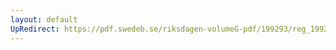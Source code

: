 ```yaml
---
layout: default
UpRedirect: https://pdf.swedeb.se/riksdagen-volumeG-pdf/199293/reg_199293/reg_199293_0385.pdf
---
```

